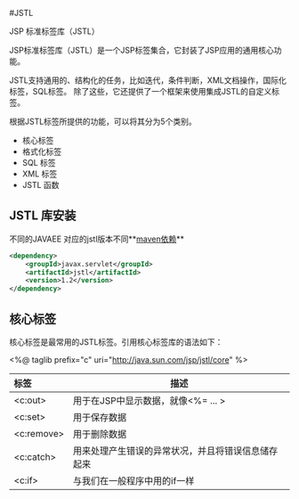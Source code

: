 #JSTL

JSP 标准标签库（JSTL）

JSP标准标签库（JSTL）是一个JSP标签集合，它封装了JSP应用的通用核心功能。

JSTL支持通用的、结构化的任务，比如迭代，条件判断，XML文档操作，国际化标签，SQL标签。 除了这些，它还提供了一个框架来使用集成JSTL的自定义标签。

根据JSTL标签所提供的功能，可以将其分为5个类别。

* 核心标签
* 格式化标签
* SQL 标签
* XML 标签
* JSTL 函数


## JSTL 库安装
不同的JAVAEE 对应的jstl版本不同**[maven依赖](http://www.mvnrepository.com/artifact/javax.servlet/jstl)**
``` xml
<dependency>
    <groupId>javax.servlet</groupId>
    <artifactId>jstl</artifactId>
    <version>1.2</version>
</dependency>

```
## 核心标签

核心标签是最常用的JSTL标签。引用核心标签库的语法如下：

<%@ taglib prefix="c" uri="http://java.sun.com/jsp/jstl/core" %>

| 标签	| 描述	|
|:------|-------|
|\<c:out\>|用于在JSP中显示数据，就像<%= ... >	|
|\<c:set\>|用于保存数据						|
|\<c:remove\>|用于删除数据	|
|\<c:catch\>|用来处理产生错误的异常状况，并且将错误信息储存起来|
|\<c:if>|与我们在一般程序中用的if一样|







